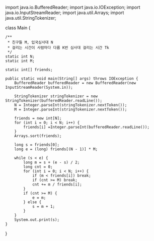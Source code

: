import java.io.BufferedReader;
import java.io.IOException;
import java.io.InputStreamReader;
import java.util.Arrays;
import java.util.StringTokenizer;

class Main {

    /**
     * 친구들 M, 입국심사대 N
     * 걸리는 시간이 사람마다 다름 K번 심사대 걸리는 시간 Tk
     */
    static int N;
    static int M;

    static int[] friends;

    public static void main(String[] args) throws IOException {
        BufferedReader bufferedReader = new BufferedReader(new InputStreamReader(System.in));

        StringTokenizer stringTokenizer = new StringTokenizer(bufferedReader.readLine());
        N = Integer.parseInt(stringTokenizer.nextToken());
        M = Integer.parseInt(stringTokenizer.nextToken());

        friends = new int[N];
        for (int i = 0; i < N; i++) {
            friends[i] =Integer.parseInt(bufferedReader.readLine());
        }
        Arrays.sort(friends);

        long s = friends[0];
        long e = (long) friends[(N - 1)] * M;

        while (s < e) {
            long m = s + (e - s) / 2;
            long cnt = 0;
            for (int i = 0; i < N; i++) {
                if (m < friends[i]) break;
                if (cnt >= M) break;
                cnt += m / friends[i];
            }
            if (cnt >= M) {
                e = m;
            } else {
                s = m + 1;
            }
        }
        System.out.print(s);
    }
}
